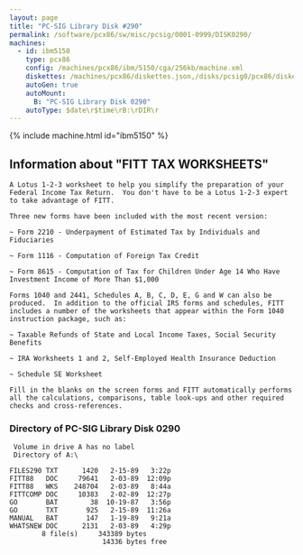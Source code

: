 ```yaml
---
layout: page
title: "PC-SIG Library Disk #290"
permalink: /software/pcx86/sw/misc/pcsig/0001-0999/DISK0290/
machines:
  - id: ibm5150
    type: pcx86
    config: /machines/pcx86/ibm/5150/cga/256kb/machine.xml
    diskettes: /machines/pcx86/diskettes.json,/disks/pcsig0/pcx86/diskettes.json
    autoGen: true
    autoMount:
      B: "PC-SIG Library Disk 0290"
    autoType: $date\r$time\rB:\rDIR\r
---
```


{% include machine.html id="ibm5150" %}

## Information about "FITT TAX WORKSHEETS"

    A Lotus 1-2-3 worksheet to help you simplify the preparation of your
    Federal Income Tax Return.  You don't have to be a Lotus 1-2-3 expert
    to take advantage of FITT.
    
    Three new forms have been included with the most recent version:
    
    ~ Form 2210 - Underpayment of Estimated Tax by Individuals and
    Fiduciaries
    
    ~ Form 1116 - Computation of Foreign Tax Credit
    
    ~ Form 8615 - Computation of Tax for Children Under Age 14 Who Have
    Investment Income of More Than $1,000
    
    Forms 1040 and 2441, Schedules A, B, C, D, E, G and W can also be
    produced.  In addition to the official IRS forms and schedules, FITT
    includes a number of the worksheets that appear within the Form 1040
    instruction package, such as:
    
    ~ Taxable Refunds of State and Local Income Taxes, Social Security
    Benefits
    
    ~ IRA Worksheets 1 and 2, Self-Employed Health Insurance Deduction
    
    ~ Schedule SE Worksheet
    
    Fill in the blanks on the screen forms and FITT automatically performs
    all the calculations, comparisons, table look-ups and other required
    checks and cross-references.

### Directory of PC-SIG Library Disk 0290

     Volume in drive A has no label
     Directory of A:\

    FILES290 TXT      1420   2-15-89   3:22p
    FITT88   DOC     79641   2-03-89  12:09p
    FITT88   WKS    248704   2-03-89   8:44a
    FITTCOMP DOC     10383   2-02-89  12:27p
    GO       BAT        38  10-19-87   3:56p
    GO       TXT       925   2-15-89  11:26a
    MANUAL   BAT       147   1-19-89   9:21a
    WHATSNEW DOC      2131   2-03-89   4:29p
            8 file(s)     343389 bytes
                           14336 bytes free
